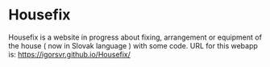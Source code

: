 # Housefix
Housefix is a website in progress about fixing, arrangement or 
equipment of the house ( now in Slovak language ) with some code.
URL for this webapp is:
https://igorsvr.github.io/Housefix/
